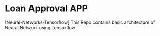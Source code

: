 # Loan Approval APP 
[Neural-Networks-Tensorflow]
This Repo contains basic architecture of Neural Network using Tensorflow 
